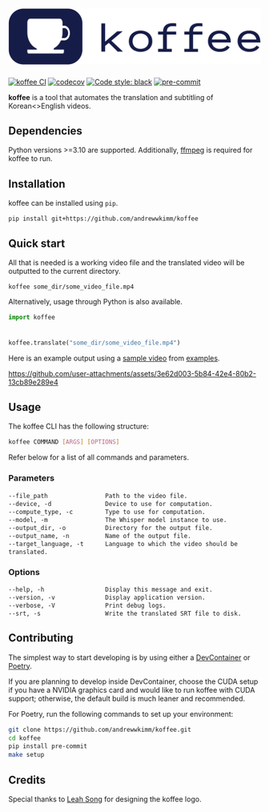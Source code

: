 <h1 align="center">
  <img
    src="https://raw.githubusercontent.com/andrewwkimm/koffee/main/assets/koffee.png" alt="koffee logo">
  <br>
</h1>

[![koffee CI](https://github.com/andrewwkimm/koffee/actions/workflows/ci.yaml/badge.svg)](https://github.com/andrewwkimm/koffee/actions)
[![codecov](https://codecov.io/github/andrewwkimm/koffee/graph/badge.svg?token=1AGJM1UMK5)](https://codecov.io/github/andrewwkimm/koffee)
[![Code style: black](https://img.shields.io/badge/code%20style-black-000000.svg)](https://github.com/psf/black)
[![pre-commit](https://img.shields.io/badge/pre--commit-enabled-brightgreen?logo=pre-commit)](https://github.com/pre-commit/pre-commit)

**koffee** is a tool that automates the translation and subtitling of Korean<>English videos.

## Dependencies

Python versions >=3.10 are supported. Additionally, [ffmpeg](https://www.ffmpeg.org/download.html) is required for koffee to run.

## Installation

koffee can be installed using `pip`.

```console
pip install git+https://github.com/andrewwkimm/koffee
```

## Quick start

All that is needed is a working video file and the translated video will be outputted to the current directory.

```console
koffee some_dir/some_video_file.mp4
```

Alternatively, usage through Python is also available.

```python
import koffee


koffee.translate("some_dir/some_video_file.mp4")
```

Here is an example output using a [sample video](examples/videos/sample_korean_video.mp4) from [examples](examples/videos/sample_korean_video.mp4).

https://github.com/user-attachments/assets/3e62d003-5b84-42e4-80b2-13cb89e289e4

## Usage

The koffee CLI has the following structure:

```bash
koffee COMMAND [ARGS] [OPTIONS]
```

Refer below for a list of all commands and parameters.

### Parameters

    --file_path                Path to the video file.
    --device, -d               Device to use for computation.
    --compute_type, -c         Type to use for computation.
    --model, -m                The Whisper model instance to use.
    --output_dir, -o           Directory for the output file.
    --output_name, -n          Name of the output file.
    --target_language, -t      Language to which the video should be translated.

### Options

    --help, -h                 Display this message and exit.
    --version, -v              Display application version.
    --verbose, -V              Print debug logs.
    --srt, -s                  Write the translated SRT file to disk.

## Contributing

The simplest way to start developing is by using either a [DevContainer](https://code.visualstudio.com/docs/devcontainers/containers) or [Poetry](https://python-poetry.org/docs/#installing-with-the-official-installer).

If you are planning to develop inside DevContainer, choose the CUDA setup if you have a NVIDIA graphics card and would like to run koffee with CUDA support; otherwise, the default build is much leaner and recommended.

For Poetry, run the following commands to set up your environment:

```bash
git clone https://github.com/andrewwkimm/koffee.git
cd koffee
pip install pre-commit
make setup
```

## Credits

Special thanks to [Leah Song](https://github.com/leahiscoding) for designing the koffee logo.
